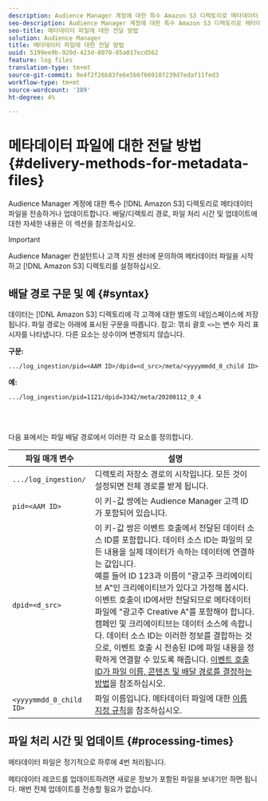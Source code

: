 ```yaml
---
description: Audience Manager 계정에 대한 특수 Amazon S3 디렉토리로 메타데이터 파일을 전송하거나 업데이트합니다. 배달/디렉토리 경로, 파일 처리 시간 및 업데이트에 대한 자세한 내용은 이 섹션을 참조하십시오.
seo-description: Audience Manager 계정에 대한 특수 Amazon S3 디렉토리로 메타데이터 파일을 전송하거나 업데이트합니다. 배달/디렉토리 경로, 파일 처리 시간 및 업데이트에 대한 자세한 내용은 이 섹션을 참조하십시오.
seo-title: 메타데이터 파일에 대한 전달 방법
solution: Audience Manager
title: 메타데이터 파일에 대한 전달 방법
uuid: 5199ee9b-920d-423d-8070-05a017ecd562
feature: log files
translation-type: tm+mt
source-git-commit: 9e4f2f26b83fe6e5b6f669107239d7edaf11fed3
workflow-type: tm+mt
source-wordcount: '389'
ht-degree: 4%

---
```



# 메타데이터 파일에 대한 전달 방법{#delivery-methods-for-metadata-files}

Audience Manager 계정에 대한 특수 [!DNL Amazon S3] 디렉토리로 메타데이터 파일을 전송하거나 업데이트합니다. 배달/디렉토리 경로, 파일 처리 시간 및 업데이트에 대한 자세한 내용은 이 섹션을 참조하십시오.

>[!IMPORTANT]
>
> Audience Manager 컨설턴트나 고객 지원 센터에 문의하여 메타데이터 파일을 시작하고 [!DNL Amazon S3] 디렉토리를 설정하십시오.

## 배달 경로 구문 및 예 {#syntax}

데이터는 [!DNL Amazon S3] 디렉토리에 각 고객에 대한 별도의 네임스페이스에 저장됩니다. 파일 경로는 아래에 표시된 구문을 따릅니다. 참고: 꺾쇠 괄호 `<>`는 변수 자리 표시자를 나타냅니다. 다른 요소는 상수이며 변경되지 않습니다.

**구문:**

```
.../log_ingestion/pid=<AAM ID>/dpid=<d_src>/meta/<yyyymmdd_0_child ID>
```

**예:**

```
.../log_ingestion/pid=1121/dpid=3342/meta/20200112_0_4
```

<br> 

다음 표에서는 파일 배달 경로에서 이러한 각 요소를 정의합니다.


| 파일 매개 변수 | 설명 |
---------|----------|
| `.../log_ingestion/` | 디렉토리 저장소 경로의 시작입니다. 모든 것이 설정되면 전체 경로를 받게 됩니다. |
| `pid=<AAM ID>` | 이 키-값 쌍에는 Audience Manager 고객 ID가 포함되어 있습니다. |
| `dpid=<d_src>` | 이 키-값 쌍은 이벤트 호출에서 전달된 데이터 소스 ID를 포함합니다. 데이터 소스 ID는 파일의 모든 내용을 실제 데이터가 속하는 데이터에 연결하는 값입니다. </br> 예를 들어 ID 123과 이름이 &quot;광고주 크리에이티브 A&quot;인 크리에이티브가 있다고 가정해 봅시다. 이벤트 호출이 ID에서만 전달되므로 메타데이터 파일에 &quot;광고주 Creative A&quot;를 포함해야 합니다. 캠페인 및 크리에이티브는 데이터 소스에 속합니다. 데이터 소스 ID는 이러한 정보를 결합하는 것으로, 이벤트 호출 시 전송된 ID에 파일 내용을 정확하게 연결할 수 있도록 해줍니다. [이벤트 호출 ID가 파일 이름, 콘텐츠 및 배달 경로를 결정하는 방법](/help/using/reporting/audience-optimization-reports/metadata-files-intro/metadata-file-overview.md#how-ids-shape-file-names)을 참조하십시오. |
| `<yyyymmdd_0_child ID>` | 파일 이름입니다. 메타데이터 파일에 대한 [이름 지정 규칙](/help/using/reporting/audience-optimization-reports/metadata-files-intro/metadata-file-names.md)을 참조하십시오. |

## 파일 처리 시간 및 업데이트 {#processing-times}

메타데이터 파일은 정기적으로 하루에 4번 처리됩니다.

메타데이터 레코드를 업데이트하려면 새로운 정보가 포함된 파일을 보내기만 하면 됩니다. 매번 전체 업데이트를 전송할 필요가 없습니다.

